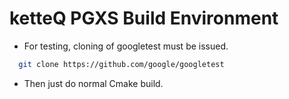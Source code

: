 # ketteQ PGXS Build Environment

- For testing, cloning of googletest must be issued.

```bash
  git clone https://github.com/google/googletest 
```

- Then just do normal Cmake build.